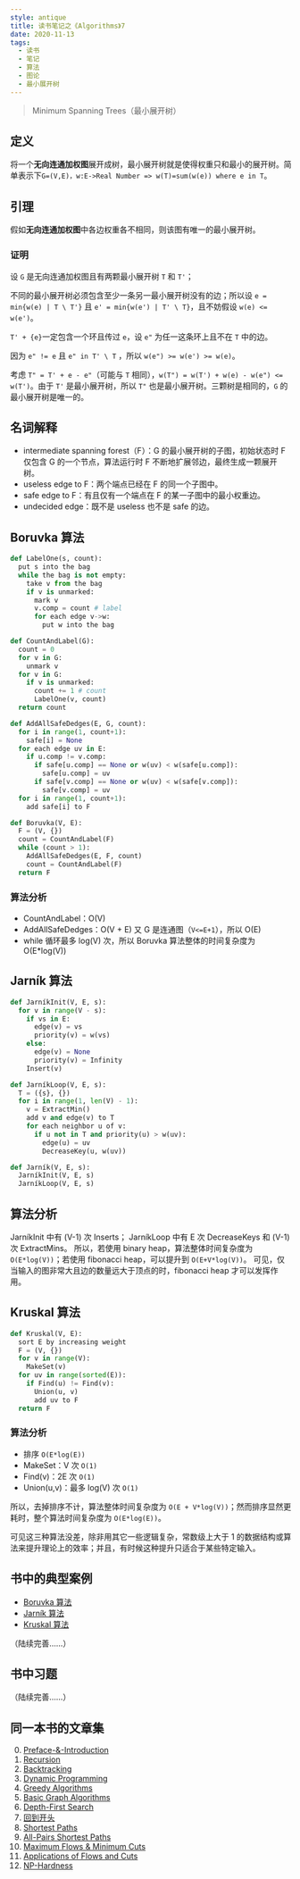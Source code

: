```yaml
---
style: antique
title: 读书笔记之《Algorithms》7
date: 2020-11-13
tags:
  - 读书
  - 笔记
  - 算法
  - 图论
  - 最小展开树
---
```


> Minimum Spanning Trees（最小展开树）

## 定义

将一个**无向连通加权图**展开成树，最小展开树就是使得权重只和最小的展开树。简单表示下`G=(V,E)，w:E->Real Number => w(T)=sum(w(e)) where e in T`。

## 引理

假如**无向连通加权图**中各边权重各不相同，则该图有唯一的最小展开树。

### 证明

设 `G` 是无向连通加权图且有两颗最小展开树 `T` 和 `T'`；

不同的最小展开树必须包含至少一条另一最小展开树没有的边；所以设 `e = min{w(e) | T \ T'}` 且 `e' = min{w(e') | T' \ T}`，且不妨假设 `w(e) <= w(e')`。

`T' + {e}`一定包含一个环且传过 `e`，设 `e"` 为任一这条环上且不在 `T` 中的边。

因为 `e" != e` 且 `e" in T' \ T` ，所以 `w(e") >= w(e') >= w(e)`。

考虑 `T" = T' + e - e"`（可能与 `T` 相同），`w(T") = w(T') + w(e) - w(e") <= w(T')`。由于 `T'` 是最小展开树，所以 `T"` 也是最小展开树。三颗树是相同的，`G` 的最小展开树是唯一的。

## 名词解释

- intermediate spanning forest（F）：G 的最小展开树的子图，初始状态时 F 仅包含 G 的一个节点，算法运行时 F 不断地扩展邻边，最终生成一颗展开树。
- useless edge to F：两个端点已经在 F 的同一个子图中。
- safe edge to F：有且仅有一个端点在 F 的某一子图中的最小权重边。
- undecided edge：既不是 useless 也不是 safe 的边。

## Boruvka 算法

```python
def LabelOne(s, count):
  put s into the bag
  while the bag is not empty:
    take v from the bag
    if v is unmarked:
      mark v
      v.comp = count # label
      for each edge v->w:
        put w into the bag

def CountAndLabel(G):
  count = 0
  for v in G:
    unmark v
  for v in G:
    if v is unmarked:
      count += 1 # count
      LabelOne(v, count)
  return count

def AddAllSafeDedges(E, G, count):
  for i in range(1, count+1):
    safe[i] = None
  for each edge uv in E:
    if u.comp != v.comp:
      if safe[u.comp] == None or w(uv) < w(safe[u.comp]):
        safe[u.comp] = uv
      if safe[v.comp] == None or w(uv) < w(safe[v.comp]):
        safe[v.comp] = uv
  for i in range(1, count+1):
    add safe[i] to F

def Boruvka(V, E):
  F = (V, {})
  count = CountAndLabel(F)
  while (count > 1):
    AddAllSafeDedges(E, F, count)
    count = CountAndLabel(F)
  return F
```

### 算法分析

- CountAndLabel：O(V)
- AddAllSafeDedges：O(V + E) 又 G 是连通图（`V<=E+1`），所以 O(E)
- while 循环最多 log(V) 次，所以 Boruvka 算法整体的时间复杂度为 O(E\*log(V))

## Jarník 算法

```python
def JarníkInit(V, E, s):
  for v in range(V - s):
    if vs in E:
      edge(v) = vs
      priority(v) = w(vs)
    else:
      edge(v) = None
      priority(v) = Infinity
    Insert(v)

def JarníkLoop(V, E, s):
  T = ({s}, {})
  for i in range(1, len(V) - 1):
    v = ExtractMin()
    add v and edge(v) to T
    for each neighbor u of v:
      if u not in T and priority(u) > w(uv):
        edge(u) = uv
        DecreaseKey(u, w(uv))

def Jarník(V, E, s):
  JarníkInit(V, E, s)
  JarníkLoop(V, E, s)
```

## 算法分析

JarníkInit 中有 (V-1) 次 Inserts；
JarníkLoop 中有 E 次 DecreaseKeys 和 (V-1) 次 ExtractMins。
所以，若使用 binary heap，算法整体时间复杂度为 `O(E*log(V))`；若使用 fibonacci heap，可以提升到 `O(E+V*log(V))`。
可见，仅当输入的图非常大且边的数量远大于顶点的时，fibonacci heap 才可以发挥作用。

## Kruskal 算法

```python
def Kruskal(V, E):
  sort E by increasing weight
  F = (V, {})
  for v in range(V):
    MakeSet(v)
  for uv in range(sorted(E)):
    if Find(u) != Find(v):
      Union(u, v)
      add uv to F
  return F
```

### 算法分析

- 排序 `O(E*log(E))`
- MakeSet：V 次 `O(1)`
- Find(v)：2E 次 `O(1)`
- Union(u,v)：最多 log(V) 次 `O(1)`

所以，去掉排序不计，算法整体时间复杂度为 `O(E + V*log(V))`；然而排序显然更耗时，整个算法时间复杂度为 `O(E*log(E))`。

可见这三种算法没差，除非用其它一些逻辑复杂，常数级上大于 1 的数据结构或算法来提升理论上的效率；并且，有时候这种提升只适合于某些特定输入。

## 书中的典型案例

- [Boruvka 算法](scroll-to:boruvka-算法)
- [Jarník 算法](scroll-to:jarník-算法)
- [Kruskal 算法](scroll-to:kruskal-算法)

（陆续完善……）

## 书中习题

（陆续完善……）

## 同一本书的文章集

0. [Preface-&-Introduction](post:Book-Algorithms-0-Preface-&-Introduction)
1. [Recursion](post:Book-Algorithms-1-Recursion)
1. [Backtracking](post:Book-Algorithms-2-Backtracking)
1. [Dynamic Programming](post:Book-Algorithms-3-Dynamic-Programming)
1. [Greedy Algorithms](post:Book-Algorithms-4-Greedy-Algorithms)
1. [Basic Graph Algorithms](post:Book-Algorithms-5-Basic-Graph-Algorithms)
1. [Depth-First Search](post:Book-Algorithms-6-Depth-First-Search)
1. [回到开头](scroll-to-the-very-top)
1. [Shortest Paths](post:Book-Algorithms-8-Shortest-Paths)
1. [All-Pairs Shortest Paths](post:Book-Algorithms-9-All-Pairs-Shortest-Paths)
1. [Maximum Flows & Minimum Cuts](post:Book-Algorithms-10-Maximum-Flows-&-Minimum-Cuts)
1. [Applications of Flows and Cuts](post:Book-Algorithms-11-Applications-of-Flows-and-Cuts)
1. [NP-Hardness](post:Book-Algorithms-12-NP-Hardness)
